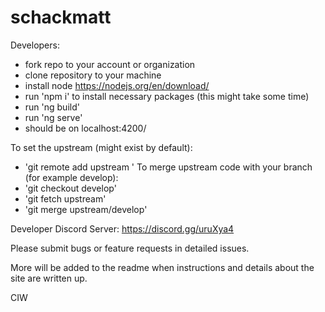 # schackmatt

Developers:

-   fork repo to your account or organization
-   clone repository to your machine
-   install node https://nodejs.org/en/download/
-   run 'npm i' to install necessary packages (this might take some time)
-   run 'ng build'
-   run 'ng serve'
-   should be on localhost:4200/

To set the upstream (might exist by default):

-   'git remote add upstream <URL HERE>'
    To merge upstream code with your branch (for example develop):
-   'git checkout develop'
-   'git fetch upstream'
-   'git merge upstream/develop'

Developer Discord Server: https://discord.gg/uruXya4

Please submit bugs or feature requests in detailed issues.

More will be added to the readme when instructions and details about the site are written up.

CIW
